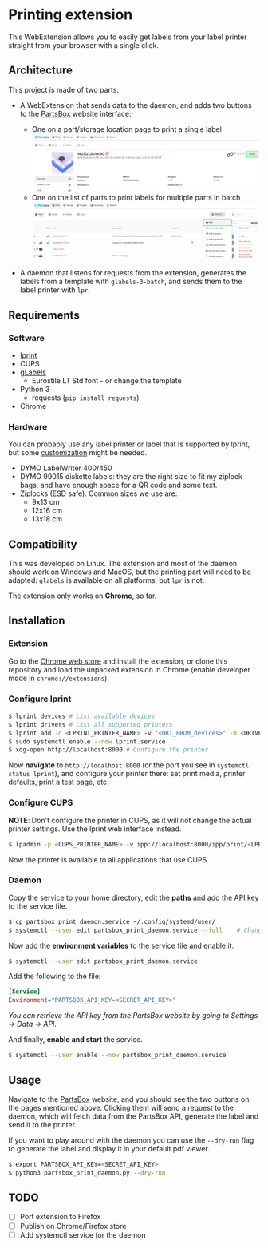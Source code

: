 # Printing extension
This WebExtension allows you to easily get labels from your label printer
straight from your browser with a single click.

## Architecture
This project is made of two parts:
- A WebExtension that sends data to the daemon, and adds two buttons to the
  [PartsBox](https://partsbox.com) website interface:
	- One on a part/storage location page to print a single label
		![Print single label](./images/print_single_button.png)
	- One on the list of parts to print labels for multiple parts in batch
		![Print selected labels](./images/print_selected_button.png)

- A daemon that listens for requests from the extension, generates the labels
  from a template with `glabels-3-batch`, and sends them to the label printer
  with `lpr`.

## Requirements
### Software
- [lprint](https://www.msweet.org/lprint/lprint.html)
- CUPS
- [gLabels](https://help.gnome.org/users/glabels/stable/)
	- Eurostile LT Std font - or change the template
- Python 3
	- requests (`pip install requests`)
- Chrome


### Hardware
You can probably use any label printer or label that is supported by lprint,
but some [customization](https://github.com/michaelrsweet/lprint/pull/152)
might be needed.

- DYMO LabelWriter 400/450
- DYMO 99015 diskette labels: they are the right size to fit my ziplock bags,
and have enough space for a QR code and some text.
- Ziplocks (ESD safe). Common sizes we use are:
	- 9x13 cm
	- 12x16 cm
	- 13x18 cm

## Compatibility
This was developed on Linux. The extension and most of the daemon should work
on Windows and MacOS, but the printing part will need to be adapted: `glabels`
is available on all platforms, but `lpr` is not.

The extension only works on **Chrome**, so far.

## Installation
### Extension
Go to the
[Chrome web store](https://chrome.google.com/webstore/detail/kdgkmaimjhjphiecnoneiecdgpddhdbp)
and install the extension, or clone this repository and load the unpacked
extension in Chrome (enable developer mode in `chrome://extensions`).

### Configure lprint
```bash
$ lprint devices # List available devices
$ lprint drivers # List all supported printers
$ lprint add -d <LPRINT_PRINTER_NAME> -v "<URI_FROM_devices>" -m <DRIVER_NAME>
$ sudo systemctl enable --now lprint.service
$ xdg-open http://localhost:8000 # Configure the printer
```

Now **navigate** to `http://localhost:8000` (or the port you see in
`systemctl status lprint`), and configure your printer there: set print media,
printer defaults, print a test page, etc.

### Configure CUPS
**NOTE**: Don't configure the printer in CUPS, as it will not change the
actual printer settings. Use the lprint web interface instead.
```bash
$ lpadmin -p <CUPS_PRINTER_NAME> -v ipp://localhost:8000/ipp/print/<LPRINT_PRINTER_NAME> -m everywhere
```
Now the printer is available to all applications that use CUPS.

### Daemon
Copy the service to your home directory, edit the **paths** and add the API key to
the service file.
```bash
$ cp partsbox_print_daemon.service ~/.config/systemd/user/
$ systemctl --user edit partsbox_print_daemon.service --full	# Change the paths to the daemon accordingly
```

Now add the **environment variables** to the service file and enable it.
```bash
$ systemctl --user edit partsbox_print_daemon.service
```

Add the following to the file:
```ini
[Service]
Environment="PARTSBOX_API_KEY=<SECRET_API_KEY>"
```
*You can retrieve the API key from the PartsBox website by going to Settings ->
Data -> API.*

And finally, **enable and start** the service.
```bash
$ systemctl --user enable --now partsbox_print_daemon.service
```

## Usage
Navigate to the [PartsBox](https://partsbox.com) website, and you should see
the two buttons on the pages mentioned above. Clicking them will send a request
to the daemon, which will fetch data from the PartsBox API, generate the label
and send it to the printer.

If you want to play around with the daemon you can use the `--dry-run` flag to
generate the label and display it in your default pdf viewer.

```bash
$ export PARTSBOX_API_KEY=<SECRET_API_KEY>
$ python3 partsbox_print_daemon.py --dry-run
```

## TODO
- [ ] Port extension to Firefox
- [ ] Publish on Chrome/Firefox store
- [ ] Add systemctl service for the daemon
